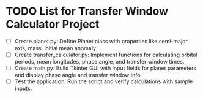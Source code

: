 # TODO List for Transfer Window Calculator Project

- [ ] Create planet.py: Define Planet class with properties like semi-major axis, mass, initial mean anomaly.
- [ ] Create transfer_calculator.py: Implement functions for calculating orbital periods, mean longitudes, phase angle, and transfer window times.
- [ ] Create main.py: Build Tkinter GUI with input fields for planet parameters and display phase angle and transfer window info.
- [ ] Test the application: Run the script and verify calculations with sample inputs.
